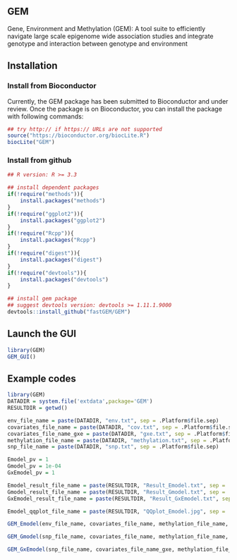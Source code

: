 GEM
----------------------
Gene, Environment and Methylation (GEM): A tool suite to efficiently navigate large scale epigenome wide association studies and integrate genotype and interaction between genotype and environment

## Installation

### Install from Bioconductor

Currently, the GEM package has been submitted to Bioconductor and under review. Once the package is on Bioconductor, you can install the package with following commands:

```R
## try http:// if https:// URLs are not supported
source("https://bioconductor.org/biocLite.R")
biocLite("GEM")
```

### Install from github

```R
## R version: R >= 3.3 

## install dependent packages
if(!require("methods")){
    install.packages("methods")
}
if(!require("ggplot2")){
    install.packages("ggplot2")
}
if(!require("Rcpp")){
    install.packages("Rcpp")
}
if(!require("digest")){
    install.packages("digest")
}
if(!require("devtools")){
    install.packages("devtools")
}

## install gem package
## suggest devtools version: devtools >= 1.11.1.9000
devtools::install_github("fastGEM/GEM")
```

## Launch the GUI

```R
library(GEM)
GEM_GUI()
```


## Example codes

```R
library(GEM)
DATADIR = system.file('extdata',package='GEM')
RESULTDIR = getwd()

env_file_name = paste(DATADIR, "env.txt", sep = .Platform$file.sep)
covariates_file_name = paste(DATADIR, "cov.txt", sep = .Platform$file.sep)
covariates_file_name_gxe = paste(DATADIR, "gxe.txt", sep = .Platform$file.sep)
methylation_file_name = paste(DATADIR, "methylation.txt", sep = .Platform$file.sep)
snp_file_name = paste(DATADIR, "snp.txt", sep = .Platform$file.sep)

Emodel_pv = 1
Gmodel_pv = 1e-04
GxEmodel_pv = 1

Emodel_result_file_name = paste(RESULTDIR, "Result_Emodel.txt", sep = .Platform$file.sep)
Gmodel_result_file_name = paste(RESULTDIR, "Result_Gmodel.txt", sep = .Platform$file.sep)
GxEmodel_result_file_name = paste(RESULTDIR, "Result_GxEmodel.txt", sep = .Platform$file.sep)

Emodel_qqplot_file_name = paste(RESULTDIR, "QQplot_Emodel.jpg", sep = .Platform$file.sep)

GEM_Emodel(env_file_name, covariates_file_name, methylation_file_name, Emodel_pv, Emodel_result_file_name,Emodel_qqplot_file_name)

GEM_Gmodel(snp_file_name, covariates_file_name, methylation_file_name, Gmodel_pv, Gmodel_result_file_name)

GEM_GxEmodel(snp_file_name, covariates_file_name_gxe, methylation_file_name, GxEmodel_pv, GxEmodel_result_file_name)

```
